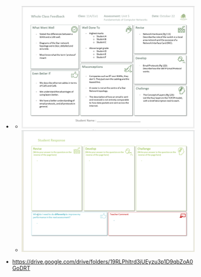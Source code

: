 * [](https://twitter.com/TeachButler/status/1585019173130096640)
    * ![](./images/networks1.png)
    * ![](./images/networks2.png)

* https://drive.google.com/drive/folders/19RLPhltrd3jUEyzu3p1D9qbZoA0GoDRT